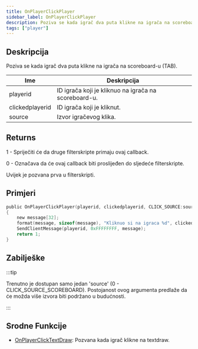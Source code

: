 ```yaml
---
title: OnPlayerClickPlayer
sidebar_label: OnPlayerClickPlayer
description: Poziva se kada igrač dva puta klikne na igrača na scoreboard-u (TAB).
tags: ["player"]
---
```


## Deskripcija

Poziva se kada igrač dva puta klikne na igrača na scoreboard-u (TAB).

| Ime             | Deskripcija                                          |
| --------------- | ---------------------------------------------------- |
| playerid        | ID igrača koji je kliknuo na igrača na scoreboard-u. |
| clickedplayerid | ID igrača koji je kliknut.                           |
| source          | Izvor igračevog klika.                               |

## Returns

1 - Spriječiti će da druge filterskripte primaju ovaj callback.

0 - Označava da će ovaj callback biti proslijeđen do sljedeće filterskripte.

Uvijek je pozvana prva u filterskripti.

## Primjeri

```c
public OnPlayerClickPlayer(playerid, clickedplayerid, CLICK_SOURCE:source)
{
    new message[32];
    format(message, sizeof(message), "Kliknuo si na igraca %d", clickedplayerid);
    SendClientMessage(playerid, 0xFFFFFFFF, message);
    return 1;
}
```

## Zabilješke

:::tip

Trenutno je dostupan samo jedan 'source' (0 - CLICK_SOURCE_SCOREBOARD). Postojanost ovog argumenta predlaže da će možda više izvora biti podržano u budućnosti.

:::

## Srodne Funkcije

- [OnPlayerClickTextDraw](OnPlayerClickTextDraw.md): Pozvana kada igrač klikne na textdraw.
